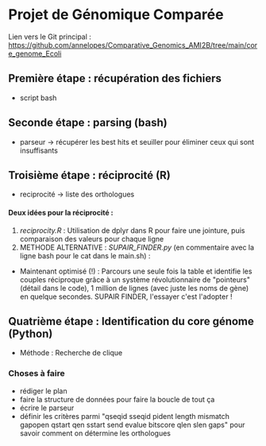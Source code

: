 # Projet de Génomique Comparée
Lien vers le Git principal : https://github.com/annelopes/Comparative_Genomics_AMI2B/tree/main/core_genome_Ecoli

## Première étape : récupération des fichiers
- script bash

## Seconde étape : parsing (bash)
- parseur → récupérer les best hits et seuiller pour éliminer ceux qui sont insuffisants

## Troisième étape : réciprocité (R)
- reciprocité → liste des orthologues

#### Deux idées pour la réciprocité :
1) *reciprocity.R* : Utilisation de dplyr dans R pour faire une jointure, puis comparaison des valeurs pour chaque ligne
2) METHODE ALTERNATIVE : *SUPAIR_FINDER.py* (en commentaire avec la ligne bash pour le cat dans le main.sh) :
- Maintenant optimisé (!) : Parcours une seule fois la table et identifie les couples réciproque grâce à un système révolutionnaire de "pointeurs" (détail dans le code), 1 million de lignes (avec juste les noms de gène) en quelque secondes. SUPAIR FINDER, l'essayer c'est l'adopter !

## Quatrième étape : Identification du core génome (Python)
- Méthode : Recherche de clique

### Choses à faire
- rédiger le plan
- faire la structure de données pour faire la boucle de tout ça
- écrire le parseur
- définir les critères parmi "qseqid sseqid pident length mismatch gapopen qstart qen sstart send evalue bitscore qlen slen gaps" pour savoir comment on détermine les orthologues
